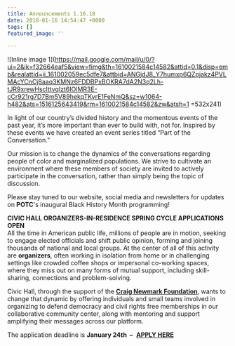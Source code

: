 ```yaml
---
title: Announcements 1.16.18
date: 2018-01-16 14:54:47 +0000
tags: []
featured_image: ''

---
```

![Inline image 1](https://mail.google.com/mail/u/0/?ui=2&ik=f32664eaf5&view=fimg&th=1610021584c14582&attid=0.1&disp=emb&realattid=ii_161002059ec5dfe7&attbid=ANGjdJ8_Y7humxp6QZpjakz4PVLMAcYCnCj8aaq3KMNz6FDDBPxBOKRA7dA2N3q2Lh-tJR9xrewHsclttvqIzt6IOlMR3E-cCr921rg7D7Bm5V89hekqTKyrE1FeNmQ&sz=w1064-h482&ats=1516125643419&rm=1610021584c14582&zw&atsh=1 =532x241)

In light of our country’s divided history and the momentous events of the past year, it’s more important than ever to build with, not for. Inspired by these events we have created an event series titled “Part of the Conversation.”  
  
Our mission is to change the dynamics of the conversations regarding people of color and marginalized populations. We strive to cultivate an environment where these members of society are invited to actively participate in the conversation, rather than simply being the topic of discussion.  
  
Please stay tuned to our website, social media and newsletters for updates on **POTC**'s inaugural Black History Month programming!  
  
**CIVIC HALL ORGANIZERS-IN-RESIDENCE SPRING CYCLE APPLICATIONS OPEN**  
All the time in American public life, millions of people are in motion, seeking to engage elected officials and shift public opinion, forming and joining thousands of national and local groups. At the center of all of this activity are **organizers**, often working in isolation from home or in challenging settings like crowded coffee shops or impersonal co-working spaces, where they miss out on many forms of mutual support, including skill-sharing, connections and problem-solving.  
  
Civic Hall, through the support of the [**Craig Newmark Foundation**](http://craignewmarkphilanthropies.org/), wants to change that dynamic by offering individuals and small teams involved in organizing to defend democracy and civil rights free memberships in our collaborative community center, along with mentoring and support amplifying their messages across our platform.   
  
The application deadline is **January 24th  –**  [**APPLY HERE**](https://civichall.org/programs/organizers-in-residence-program/)